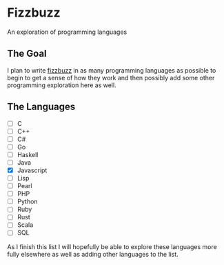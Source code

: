 # Fizzbuzz
An exploration of programming languages

## The Goal
I plan to write [fizzbuzz](https://en.wikipedia.org/wiki/Fizz_buzz) in as many programming languages as possible to begin to get a sense of how they work and then possibly add some other programming exploration here as well.

## The Languages

- [ ] C
- [ ] C++
- [ ] C#
- [ ] Go
- [ ] Haskell
- [ ] Java
- [x] Javascript
- [ ] Lisp
- [ ] Pearl
- [ ] PHP
- [ ] Python
- [ ] Ruby
- [ ] Rust
- [ ] Scala
- [ ] SQL

As I finish this list I will hopefully be able to explore these languages more fully elsewhere as well as adding other languages to the list.
